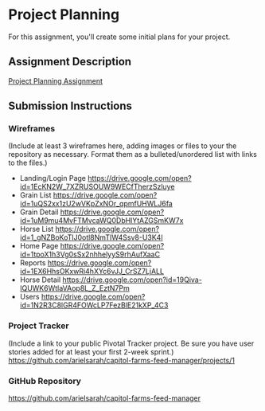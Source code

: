 # Project Planning
For this assignment, you'll create some initial plans for your project.

## Assignment Description
[Project Planning Assignment](https://education.launchcode.org/liftoff/assignments/planning/)

## Submission Instructions

### Wireframes

(Include at least 3 wireframes here, adding images or files to your the repository as necessary. Format them as a bulleted/unordered list with links to the files.)
* Landing/Login Page https://drive.google.com/open?id=1EcKN2W_7XZRUSOUW9WECfTherzSzluye
* Grain List https://drive.google.com/open?id=1uQS2xx1zU2wVKpZxNOr_qpmfUHWLJ6fa
* Grain Detail https://drive.google.com/open?id=1uM9mu4MvFTMvcaWQ0DbHlYtAZGSmKW7x
* Horse List https://drive.google.com/open?id=1_gNZBoKoTlJ0otl8NmTIW4Ssv8-U3K4l
* Home Page https://drive.google.com/open?id=1tpoX1h3Vg0sSx2nhhelyyS9rhAufXaaC
* Reports https://drive.google.com/open?id=1EX6HhsOKxwRi4hXYc6vJJ_CrSZ7LjALL
* Horse Detail https://drive.google.com/open?id=19Qiva-lQUWK6WtlaVAop8L_Z_EztN7Pm
* Users https://drive.google.com/open?id=1N2R3C8lGR4FOWcLP7FezBlE21kXP_4C3

### Project Tracker

(Include a link to your public Pivotal Tracker project. Be sure you have user stories added for at least your first 2-week sprint.)
https://github.com/arielsarah/capitol-farms-feed-manager/projects/1

### GitHub Repository

https://github.com/arielsarah/capitol-farms-feed-manager
